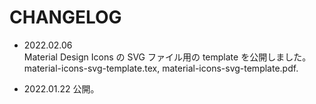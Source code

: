 CHANGELOG
=========

- 2022.02.06  
Material Design Icons の SVG ファイル用の template を公開しました。  
material-icons-svg-template.tex, material-icons-svg-template.pdf.

- 2022.01.22 公開。
